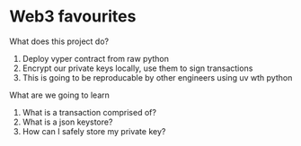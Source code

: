 # Web3 favourites

What does this project do?
1. Deploy vyper contract from raw python
2. Encrypt our private keys locally, use them to sign transactions
3. This is going to be reproducable by other engineers using uv wth python

What are we going to learn
1. What is a transaction comprised of?
2. What is a json keystore?
3. How can I safely store my private key?